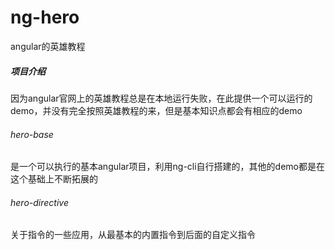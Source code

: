 # ng-hero
angular的英雄教程

##### 项目介绍
因为angular官网上的英雄教程总是在本地运行失败，在此提供一个可以运行的demo，并没有完全按照英雄教程的来，但是基本知识点都会有相应的demo

###### hero-base
是一个可以执行的基本angular项目，利用ng-cli自行搭建的，其他的demo都是在这个基础上不断拓展的

###### hero-directive
关于指令的一些应用，从最基本的内置指令到后面的自定义指令

